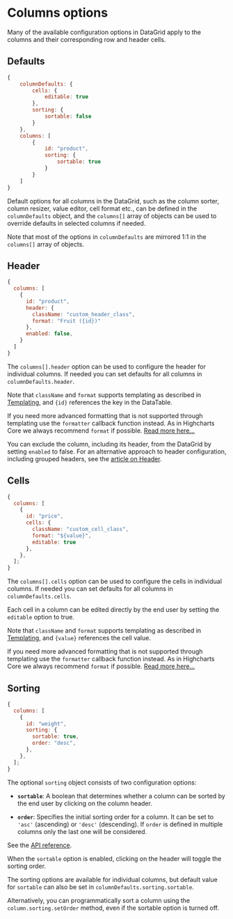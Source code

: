 # Columns options

Many of the available configuration options in DataGrid apply to the columns and their corresponding row and header cells.

## Defaults

```js
{
    columnDefaults: {
        cells: {
            editable: true
        },
        sorting: {
            sortable: false
        }
    },
    columns: [
        {
            id: "product",
            sorting: {
                sortable: true
            }
        }
    ]
}
```

Default options for all columns in the DataGrid, such as the column sorter, column resizer, value editor, cell format etc., can be defined in the `columnDefaults` object, and the `columns[]` array of objects can be used to override defaults in selected columns if needed.

Note that most of the options in `columnDefaults` are mirrored 1:1 in the `columns[]` array of objects.

## Header

```js
{
  columns: [
    {
      id: "product",
      header: {
        className: "custom_header_class",
        format: "Fruit ({id})"
      },
      enabled: false,
    }
  ]
}
```

The `columns[].header` option can be used to configure the header for individual columns. If needed you can set defaults for all columns in `columnDefaults.header`.

Note that `className` and `format` supports templating as described in [Templating](https://www.highcharts.com/docs/chart-concepts/templating), and `{id}` references the key in the DataTable.

If you need more advanced formatting that is not supported through templating use the `formatter` callback function instead. As in Highcharts Core we always recommend `format` if possible. [Read more here...](https://www.highcharts.com/docs/chart-concepts/labels-and-string-formatting#formatter-callbacks)

You can exclude the column, including its header, from the DataGrid by setting `enabled` to false. For an alternative approach to header configuration, including grouped headers, see the [article on Header](https://www.highcharts.com/docs/datagrid/header).

## Cells

```js
{
  columns: [
    {
      id: "price",
      cells: {
        className: "custom_cell_class",
        format: "${value}",
        editable: true
      },
    },
  ];
}
```

The `columns[].cells` option can be used to configure the cells in individual columns. If needed you can set defaults for all columns in `columnDefaults.cells`.

Each cell in a column can be edited directly by the end user by setting the `editable` option to true.

Note that `className` and `format` supports templating as described in [Templating](https://www.highcharts.com/docs/chart-concepts/templating), and `{value}` references the cell value.

If you need more advanced formatting that is not supported through templating use the `formatter` callback function instead. As in Highcharts Core we always recommend `format` if possible. [Read more here...](https://www.highcharts.com/docs/chart-concepts/labels-and-string-formatting#formatter-callbacks)

## Sorting

```js
{
  columns: [
    {
      id: "weight",
      sorting: {
        sortable: true,
        order: "desc",
      },
    },
  ];
}
```

The optional `sorting` object consists of two configuration options:

- **`sortable`**: A boolean that determines whether a column can be sorted by the end user by clicking on the column header.

- **`order`**: Specifies the initial sorting order for a column. It can be set to `'asc'` (ascending) or `'desc'` (descending). If `order` is defined in multiple columns only the last one will be considered.

See the [API reference](https://api.highcharts.com/dashboards/#interfaces/DataGrid_Options.ColumnOptions#sorting).

When the `sortable` option is enabled, clicking on the header will toggle the sorting order.

The sorting options are available for individual columns, but default value for `sortable` can also be set in `columnDefaults.sorting.sortable`.

Alternatively, you can programmatically sort a column using the `column.sorting.setOrder` method, even if the sortable option is turned off.
